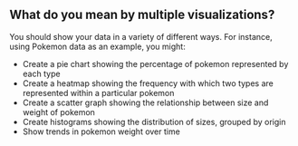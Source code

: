 ## What do you mean by multiple visualizations?

You should show your data in a variety of different ways. For instance, using Pokemon data as an example, you might:

* Create a pie chart showing the percentage of pokemon represented by each type
* Create a heatmap showing the frequency with which two types are represented within a particular pokemon
* Create a scatter graph showing the relationship between size and weight of pokemon
* Create histograms showing the distribution of sizes, grouped by origin
* Show trends in pokemon weight over time
